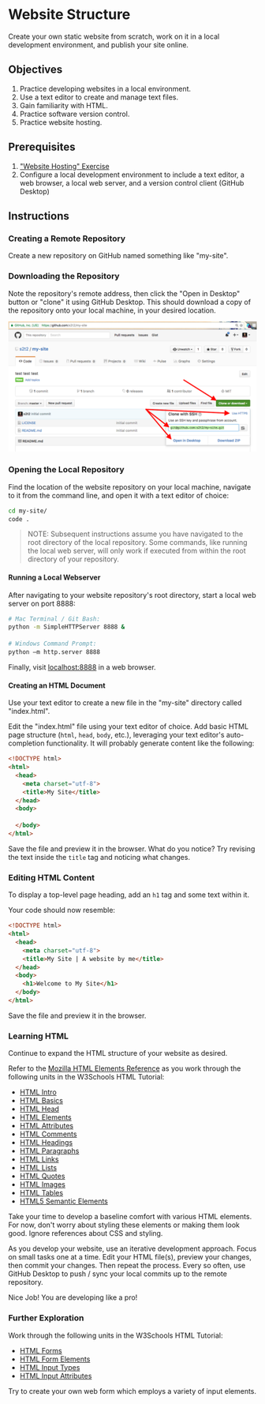 # Website Structure

Create your own static website from scratch, work on it in a local development environment, and publish your site online.

## Objectives

  1. Practice developing websites in a local environment.
  2. Use a text editor to create and manage text files.
  3. Gain familiarity with HTML.
  4. Practice software version control.
  5. Practice website hosting.

## Prerequisites

  1. ["Website Hosting" Exercise](/exercises/open-source/exercise.md)
  2. Configure a local development environment to include a text editor, a web browser, a local web server, and a version control client (GitHub Desktop)

## Instructions

### Creating a Remote Repository

Create a new repository on GitHub named something like "my-site".

### Downloading the Repository

Note the repository's remote address, then click the "Open in Desktop" button or "clone" it using GitHub Desktop. This should download a copy of the repository onto your local machine, in your desired location.

![a screenshot of the button on github that reveals a repository's remote address](remote-repo-address.png)

### Opening the Local Repository

Find the location of the website repository on your local machine, navigate to it from the command line, and open it with a text editor of choice:

```` sh
cd my-site/
code .
````

> NOTE: Subsequent instructions assume you have navigated to the root directory of the local repository. Some commands, like running the local web server, will only work if executed from within the root directory of your repository.

#### Running a Local Webserver

After navigating to your website repository's root directory, start a local web server on port 8888:

```` sh
# Mac Terminal / Git Bash:
python -m SimpleHTTPServer 8888 &

# Windows Command Prompt:
python –m http.server 8888
````

Finally, visit [localhost:8888](localhost:8888) in a web browser.

#### Creating an HTML Document

Use your text editor to create a new file in the "my-site" directory called "index.html".

Edit the "index.html" file using your text editor of choice. Add basic HTML page structure (`html`, `head`, `body`, etc.), leveraging your text editor's auto-completion functionality. It will probably generate content like the following:

```` html
<!DOCTYPE html>
<html>
  <head>
    <meta charset="utf-8">
    <title>My Site</title>
  </head>
  <body>

  </body>
</html>
````

Save the file and preview it in the browser. What do you notice? Try revising the text inside the `title` tag and noticing what changes.

### Editing HTML Content

To display a top-level page heading, add an `h1` tag and some text within it.

Your code should now resemble:

```` html
<!DOCTYPE html>
<html>
  <head>
    <meta charset="utf-8">
    <title>My Site | A website by me</title>
  </head>
  <body>
    <h1>Welcome to My Site</h1>
  </body>
</html>
````

Save the file and preview it in the browser.

### Learning HTML

Continue to expand the HTML structure of your website as desired.

Refer to the [Mozilla HTML Elements Reference](https://developer.mozilla.org/en-US/docs/Web/HTML/Element) as you work through the following units in the W3Schools HTML Tutorial:

  + [HTML Intro](https://www.w3schools.com/html/html_intro.asp)
  + [HTML Basics](https://www.w3schools.com/html/html_basic.asp)
  + [HTML Head](https://www.w3schools.com/html/html_head.asp)
  + [HTML Elements](https://www.w3schools.com/html/html_elements.asp)
  + [HTML Attributes](https://www.w3schools.com/html/html_attributes.asp)
  + [HTML Comments](https://www.w3schools.com/html/html_comments.asp)
  + [HTML Headings](https://www.w3schools.com/html/html_headings.asp)
  + [HTML Paragraphs](https://www.w3schools.com/html/html_paragraphs.asp)
  + [HTML Links](https://www.w3schools.com/html/html_links.asp)
  + [HTML Lists](https://www.w3schools.com/html/html_lists.asp)
  + [HTML Quotes](https://www.w3schools.com/html/html_quotation_elements.asp)
  + [HTML Images](https://www.w3schools.com/html/html_images.asp)
  + [HTML Tables](https://www.w3schools.com/html/html_tables.asp)
  + [HTML5 Semantic Elements](https://www.w3schools.com/html/html5_semantic_elements.asp)

Take your time to develop a baseline comfort with various HTML elements. For now, don't worry about styling these elements or making them look good. Ignore references about CSS and styling.

As you develop your website, use an iterative development approach. Focus on small tasks one at a time. Edit your HTML file(s), preview your changes, then commit your changes. Then repeat the process. Every so often, use GitHub Desktop to push / sync your local commits up to the remote repository.

Nice Job! You are developing like a pro!

### Further Exploration

Work through the following units in the W3Schools HTML Tutorial:

  + [HTML Forms](https://www.w3schools.com/html/html_forms.asp)
  + [HTML Form Elements](https://www.w3schools.com/html/html_form_elements.asp)
  + [HTML Input Types](https://www.w3schools.com/html/html_form_input_types.asp)
  + [HTML Input Attributes](https://www.w3schools.com/html/html_form_attributes.asp)

Try to create your own web form which employs a variety of input elements.
